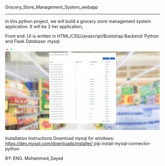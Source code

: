 Grocery_Store_Management_System_webapp
__________________________________________

In this python project, we will build a grocery store management  system application. It will be 3 tier application,

Front end: UI is written in HTML/CSS/Javascript/Bootstrap
Backend: Python and Flask
Database: mysql

<img src="https://github.com/M0hammed-Gamal/Webstack-Portfolio-/blob/main/homepage.jpg" width="1048">

Installation Instructions
Download mysql for windows: https://dev.mysql.com/downloads/installer/
pip install mysql-connector-python

BY:
ENG. Mohammed_Sayed